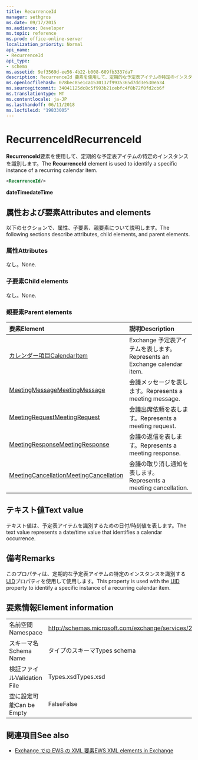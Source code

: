 ```yaml
---
title: RecurrenceId
manager: sethgros
ms.date: 09/17/2015
ms.audience: Developer
ms.topic: reference
ms.prod: office-online-server
localization_priority: Normal
api_name:
- RecurrenceId
api_type:
- schema
ms.assetid: 9ef3569d-ee56-4b22-b008-609fb3337da7
description: RecurrenceId 要素を使用して、定期的な予定表アイテムの特定のインスタンスを識別します。
ms.openlocfilehash: 078bec85e1ca1530137f9935365d7dd3e530ea34
ms.sourcegitcommit: 34041125dc8c5f993b21cebfc4f8b72f0fd2cb6f
ms.translationtype: MT
ms.contentlocale: ja-JP
ms.lasthandoff: 06/11/2018
ms.locfileid: "19833005"
---
```

# <a name="recurrenceid"></a><span data-ttu-id="8d03b-103">RecurrenceId</span><span class="sxs-lookup"><span data-stu-id="8d03b-103">RecurrenceId</span></span>

<span data-ttu-id="8d03b-104">**RecurrenceId**要素を使用して、定期的な予定表アイテムの特定のインスタンスを識別します。</span><span class="sxs-lookup"><span data-stu-id="8d03b-104">The **RecurrenceId** element is used to identify a specific instance of a recurring calendar item.</span></span> 
  
```xml
<RecurrenceId/>
```

 <span data-ttu-id="8d03b-105">**dateTime**</span><span class="sxs-lookup"><span data-stu-id="8d03b-105">**dateTime**</span></span>
## <a name="attributes-and-elements"></a><span data-ttu-id="8d03b-106">属性および要素</span><span class="sxs-lookup"><span data-stu-id="8d03b-106">Attributes and elements</span></span>

<span data-ttu-id="8d03b-107">以下のセクションで、属性、子要素、親要素について説明します。</span><span class="sxs-lookup"><span data-stu-id="8d03b-107">The following sections describe attributes, child elements, and parent elements.</span></span>
  
### <a name="attributes"></a><span data-ttu-id="8d03b-108">属性</span><span class="sxs-lookup"><span data-stu-id="8d03b-108">Attributes</span></span>

<span data-ttu-id="8d03b-109">なし。</span><span class="sxs-lookup"><span data-stu-id="8d03b-109">None.</span></span>
  
### <a name="child-elements"></a><span data-ttu-id="8d03b-110">子要素</span><span class="sxs-lookup"><span data-stu-id="8d03b-110">Child elements</span></span>

<span data-ttu-id="8d03b-111">なし。</span><span class="sxs-lookup"><span data-stu-id="8d03b-111">None.</span></span>
  
### <a name="parent-elements"></a><span data-ttu-id="8d03b-112">親要素</span><span class="sxs-lookup"><span data-stu-id="8d03b-112">Parent elements</span></span>

|<span data-ttu-id="8d03b-113">**要素**</span><span class="sxs-lookup"><span data-stu-id="8d03b-113">**Element**</span></span>|<span data-ttu-id="8d03b-114">**説明**</span><span class="sxs-lookup"><span data-stu-id="8d03b-114">**Description**</span></span>|
|:-----|:-----|
|[<span data-ttu-id="8d03b-115">カレンダー項目</span><span class="sxs-lookup"><span data-stu-id="8d03b-115">CalendarItem</span></span>](calendaritem.md) <br/> |<span data-ttu-id="8d03b-116">Exchange 予定表アイテムを表します。</span><span class="sxs-lookup"><span data-stu-id="8d03b-116">Represents an Exchange calendar item.</span></span>  <br/> |
|[<span data-ttu-id="8d03b-117">MeetingMessage</span><span class="sxs-lookup"><span data-stu-id="8d03b-117">MeetingMessage</span></span>](meetingmessage.md) <br/> |<span data-ttu-id="8d03b-118">会議メッセージを表します。</span><span class="sxs-lookup"><span data-stu-id="8d03b-118">Represents a meeting message.</span></span>  <br/> |
|[<span data-ttu-id="8d03b-119">MeetingRequest</span><span class="sxs-lookup"><span data-stu-id="8d03b-119">MeetingRequest</span></span>](meetingrequest.md) <br/> |<span data-ttu-id="8d03b-120">会議出席依頼を表します。</span><span class="sxs-lookup"><span data-stu-id="8d03b-120">Represents a meeting request.</span></span>  <br/> |
|[<span data-ttu-id="8d03b-121">MeetingResponse</span><span class="sxs-lookup"><span data-stu-id="8d03b-121">MeetingResponse</span></span>](meetingresponse.md) <br/> |<span data-ttu-id="8d03b-122">会議の返信を表します。</span><span class="sxs-lookup"><span data-stu-id="8d03b-122">Represents a meeting response.</span></span>  <br/> |
|[<span data-ttu-id="8d03b-123">MeetingCancellation</span><span class="sxs-lookup"><span data-stu-id="8d03b-123">MeetingCancellation</span></span>](meetingcancellation.md) <br/> |<span data-ttu-id="8d03b-124">会議の取り消し通知を表します。</span><span class="sxs-lookup"><span data-stu-id="8d03b-124">Represents a meeting cancellation.</span></span>  <br/> |
   
## <a name="text-value"></a><span data-ttu-id="8d03b-125">テキスト値</span><span class="sxs-lookup"><span data-stu-id="8d03b-125">Text value</span></span>

<span data-ttu-id="8d03b-126">テキスト値は、予定表アイテムを識別するための日付/時刻値を表します。</span><span class="sxs-lookup"><span data-stu-id="8d03b-126">The text value represents a date/time value that identifies a calendar occurrence.</span></span>
  
## <a name="remarks"></a><span data-ttu-id="8d03b-127">備考</span><span class="sxs-lookup"><span data-stu-id="8d03b-127">Remarks</span></span>

<span data-ttu-id="8d03b-128">このプロパティは、定期的な予定表アイテムの特定のインスタンスを識別する[UID](uid.md)プロパティを使用して使用します。</span><span class="sxs-lookup"><span data-stu-id="8d03b-128">This property is used with the [UID](uid.md) property to identify a specific instance of a recurring calendar item.</span></span> 
  
## <a name="element-information"></a><span data-ttu-id="8d03b-129">要素情報</span><span class="sxs-lookup"><span data-stu-id="8d03b-129">Element information</span></span>

|||
|:-----|:-----|
|<span data-ttu-id="8d03b-130">名前空間</span><span class="sxs-lookup"><span data-stu-id="8d03b-130">Namespace</span></span>  <br/> |http://schemas.microsoft.com/exchange/services/2006/types  <br/> |
|<span data-ttu-id="8d03b-131">スキーマ名</span><span class="sxs-lookup"><span data-stu-id="8d03b-131">Schema Name</span></span>  <br/> |<span data-ttu-id="8d03b-132">タイプのスキーマ</span><span class="sxs-lookup"><span data-stu-id="8d03b-132">Types schema</span></span>  <br/> |
|<span data-ttu-id="8d03b-133">検証ファイル</span><span class="sxs-lookup"><span data-stu-id="8d03b-133">Validation File</span></span>  <br/> |<span data-ttu-id="8d03b-134">Types.xsd</span><span class="sxs-lookup"><span data-stu-id="8d03b-134">Types.xsd</span></span>  <br/> |
|<span data-ttu-id="8d03b-135">空に設定可能</span><span class="sxs-lookup"><span data-stu-id="8d03b-135">Can be Empty</span></span>  <br/> |<span data-ttu-id="8d03b-136">False</span><span class="sxs-lookup"><span data-stu-id="8d03b-136">False</span></span>  <br/> |
   
## <a name="see-also"></a><span data-ttu-id="8d03b-137">関連項目</span><span class="sxs-lookup"><span data-stu-id="8d03b-137">See also</span></span>



- [<span data-ttu-id="8d03b-138">Exchange での EWS の XML 要素</span><span class="sxs-lookup"><span data-stu-id="8d03b-138">EWS XML elements in Exchange</span></span>](ews-xml-elements-in-exchange.md)

